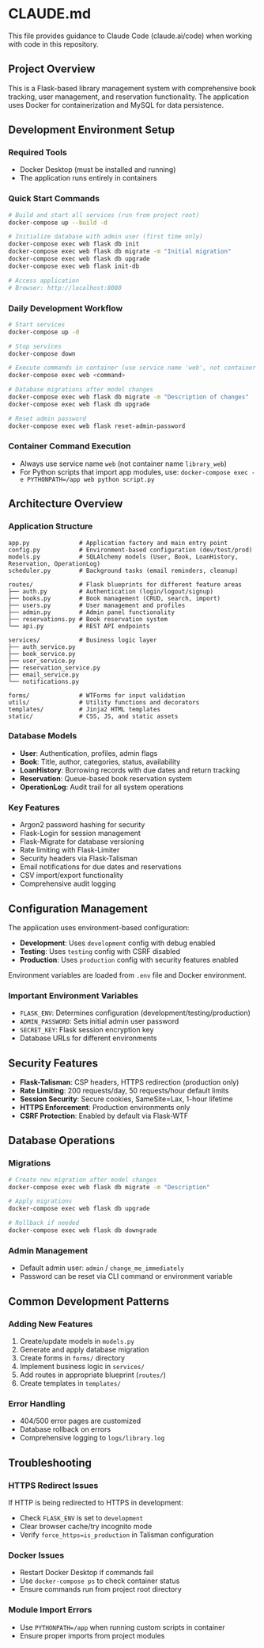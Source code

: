 # CLAUDE.md

This file provides guidance to Claude Code (claude.ai/code) when working with code in this repository.

## Project Overview

This is a Flask-based library management system with comprehensive book tracking, user management, and reservation functionality. The application uses Docker for containerization and MySQL for data persistence.

## Development Environment Setup

### Required Tools
- Docker Desktop (must be installed and running)
- The application runs entirely in containers

### Quick Start Commands
```bash
# Build and start all services (run from project root)
docker-compose up --build -d

# Initialize database with admin user (first time only)
docker-compose exec web flask db init
docker-compose exec web flask db migrate -m "Initial migration"
docker-compose exec web flask db upgrade
docker-compose exec web flask init-db

# Access application
# Browser: http://localhost:8080
```

### Daily Development Workflow
```bash
# Start services
docker-compose up -d

# Stop services
docker-compose down

# Execute commands in container (use service name 'web', not container name)
docker-compose exec web <command>

# Database migrations after model changes
docker-compose exec web flask db migrate -m "Description of changes"
docker-compose exec web flask db upgrade

# Reset admin password
docker-compose exec web flask reset-admin-password
```

### Container Command Execution
- Always use service name `web` (not container name `library_web`)
- For Python scripts that import app modules, use: `docker-compose exec -e PYTHONPATH=/app web python script.py`

## Architecture Overview

### Application Structure
```
app.py              # Application factory and main entry point
config.py           # Environment-based configuration (dev/test/prod)
models.py           # SQLAlchemy models (User, Book, LoanHistory, Reservation, OperationLog)
scheduler.py        # Background tasks (email reminders, cleanup)

routes/             # Flask blueprints for different feature areas
├── auth.py         # Authentication (login/logout/signup)
├── books.py        # Book management (CRUD, search, import)
├── users.py        # User management and profiles
├── admin.py        # Admin panel functionality
├── reservations.py # Book reservation system
└── api.py          # REST API endpoints

services/           # Business logic layer
├── auth_service.py
├── book_service.py
├── user_service.py
├── reservation_service.py
├── email_service.py
└── notifications.py

forms/              # WTForms for input validation
utils/              # Utility functions and decorators
templates/          # Jinja2 HTML templates
static/             # CSS, JS, and static assets
```

### Database Models
- **User**: Authentication, profiles, admin flags
- **Book**: Title, author, categories, status, availability  
- **LoanHistory**: Borrowing records with due dates and return tracking
- **Reservation**: Queue-based book reservation system
- **OperationLog**: Audit trail for all system operations

### Key Features
- Argon2 password hashing for security
- Flask-Login for session management
- Flask-Migrate for database versioning
- Rate limiting with Flask-Limiter
- Security headers via Flask-Talisman
- Email notifications for due dates and reservations
- CSV import/export functionality
- Comprehensive audit logging

## Configuration Management

The application uses environment-based configuration:
- **Development**: Uses `development` config with debug enabled
- **Testing**: Uses `testing` config with CSRF disabled
- **Production**: Uses `production` config with security features enabled

Environment variables are loaded from `.env` file and Docker environment.

### Important Environment Variables
- `FLASK_ENV`: Determines configuration (development/testing/production)
- `ADMIN_PASSWORD`: Sets initial admin user password
- `SECRET_KEY`: Flask session encryption key
- Database URLs for different environments

## Security Features

- **Flask-Talisman**: CSP headers, HTTPS redirection (production only)
- **Rate Limiting**: 200 requests/day, 50 requests/hour default limits
- **Session Security**: Secure cookies, SameSite=Lax, 1-hour lifetime
- **HTTPS Enforcement**: Production environments only
- **CSRF Protection**: Enabled by default via Flask-WTF

## Database Operations

### Migrations
```bash
# Create new migration after model changes
docker-compose exec web flask db migrate -m "Description"

# Apply migrations
docker-compose exec web flask db upgrade

# Rollback if needed
docker-compose exec web flask db downgrade
```

### Admin Management
- Default admin user: `admin` / `change_me_immediately`
- Password can be reset via CLI command or environment variable

## Common Development Patterns

### Adding New Features
1. Create/update models in `models.py`
2. Generate and apply database migration
3. Create forms in `forms/` directory
4. Implement business logic in `services/`
5. Add routes in appropriate blueprint (`routes/`)
6. Create templates in `templates/`

### Error Handling
- 404/500 error pages are customized
- Database rollback on errors
- Comprehensive logging to `logs/library.log`

## Troubleshooting

### HTTPS Redirect Issues
If HTTP is being redirected to HTTPS in development:
- Check `FLASK_ENV` is set to `development`
- Clear browser cache/try incognito mode
- Verify `force_https=is_production` in Talisman configuration

### Docker Issues
- Restart Docker Desktop if commands fail
- Use `docker-compose ps` to check container status
- Ensure commands run from project root directory

### Module Import Errors
- Use `PYTHONPATH=/app` when running custom scripts in container
- Ensure proper imports from project modules